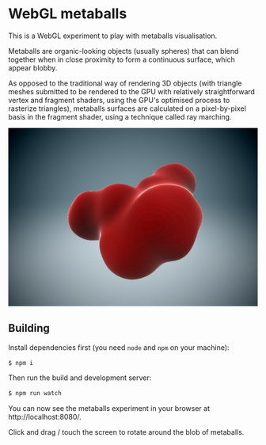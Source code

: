 # WebGL metaballs

This is a WebGL experiment to play with metaballs visualisation.

Metaballs are organic-looking objects (usually spheres) that can blend together
when in close proximity to form a continuous surface, which appear blobby.

As opposed to the traditional way of rendering 3D objects (with triangle meshes
submitted to be rendered to the GPU with relatively straightforward vertex and fragment shaders,
using the GPU's optimised process to rasterize triangles),
metaballs surfaces are calculated on a pixel-by-pixel basis in the fragment shader,
using a technique called ray marching.

![Metaballs screenshot](screenshot.png)

## Building

Install dependencies first (you need `node` and `npm` on your machine):
```bash
$ npm i
```
Then run the build and development server:
```bash
$ npm run watch
```
You can now see the metaballs experiment in your browser at http://localhost:8080/.

Click and drag / touch the screen to rotate around the blob of metaballs.

